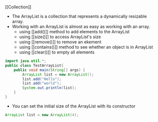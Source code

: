 [[Collection]]
- The ArrayList is a collection that represents a dynamically resizable array.
- Working with an ArrayList is almost as easy as working with an array.
	- using [[add()]] method to add elements to the ArrayList
	- using [[size()]] to access ArrayList's size
	- using [[remove()]] to remove an ekement
	- using [[contains()]] method to see whether an object is in ArrayList
	- using [[clear()]] to empty all elements

```Java
import java.util.*;
public class TestArrayList{
	public void main(String[] args) {
		ArrayList list = new ArrayList();
		list.add("Hello");
		list.add("world");
		System.out.println(list);
	}
}
```

- You can set the initial size of the ArrayList with its constructor
```Java
ArrayList list = new ArrayList(4);
```